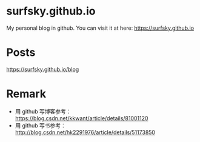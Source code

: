 surfsky.github.io
================================
My personal blog in github. You can visit it at here: https://surfsky.github.io


Posts
================================

<https://surfsky.github.io/blog>


Remark
================================

- 用 github 写博客参考：https://blog.csdn.net/kkwant/article/details/81001120
- 用 github 写书参考：http://blog.csdn.net/hk2291976/article/details/51173850


